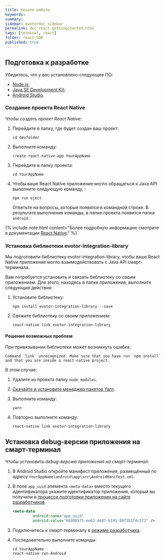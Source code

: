 ```yaml
---
title: Начало работы
keywords:
summary:
sidebar: evotordoc_sidebar
permalink: doc_react_gettingstarted.html
tags: [terminal, react]
folder: react_SDK
published: true
---
```


## Подготовка к разработке

<!-- Представленная информация актуальна для ОС Wndows, Mac OS, Linux. -->

Убедитесь, что у вас установлено следующее ПО:

* [Node.js](https://nodejs.org/en/download/);
* [Java SE Development Kit](http://www.oracle.com/technetwork/java/javase/downloads/jdk8-downloads-2133151.html);
* [Android Studio](https://developer.android.com/studio/install.html).

### Создание проекта React Native

*Чтобы создать проект React Native:*

1. Перейдите в папку, где будет создан ваш проект:

   ```
   cd devfolder
   ```

2. Выполните команду:

   ```
   create-react-native-app YourAppName
   ```

3. Перейдите в папку проекта:

   ```
   cd YourAppName
   ```

4. Чтобы ваше React Native приложение могло обращаться к Java API выполните следующую команду, :

   ```
   npm run eject
   ```

   Ответьте на вопросы, которые появятся в командной строке. В результате выполнения команды, в папке проекта появится папка `android`.

{% include note.html content="Более подробную информацию смотрите в документации [React Native](https://facebook.github.io/react-native/docs/getting-started.html)." %}

### Установка библиотеки evotor-integration-library

Мы подготовили библиотеку evotor-integration-library, чтобы ваше React Native приложение могло взаимодействовать с Java API смарт-терминала.

Вам потребуется установить и связать библиотеку со своим приложением. Для этого, находясь в папке приложения, выполните следующие действия:

1. Установите библиотеку:

   ```
   npm install evotor-integration-library --save
   ```

2. Свяжите библиотеку со своим приложением:

   ```
   react-native link evotor-integration-library
   ```

#### Решение возможных проблем

При привязывании библиотеки может возникнуть ошибка:

   ```
   Command `link` unrecognized. Make sure that you have run `npm install` and that you are inside a react-native project.
   ```

В этом случае:

1. Удалите из проекта папку `node_modules`.
2. [Скачайте и установите менеджер пакетов Yarn](https://yarnpkg.com/lang/en/docs/install/).
2. Выполните команду:

   ```
   yarn
   ```

3. Повторно выполните команду:

   ```
   react-native link evotor-integration-library
   ```

## Установка debug-версии приложения на смарт-терминал

*Чтобы установить debug-версию приложения на смарт-терминал:*

1. В Android Studio откройте манифест приложения, размещённый по адресу `YourAppName\android\app\src\AndroidManifest.xml`.
2. В поле `app_uuid` элемента `<meta-data>` вместо текущего идентификатора укажите идентификатор приложения, который вы получили в [процессе подготовки приложения на сайте разработчиков](./doc_java_app_tutorial.html#devSiteSettingUp)

   ```xml
   <meta-data
            android:name="app_uuid"
            android:value="66998575-ee62-4e87-b191-89f351fdc572" />
   ```

3. Подключитесь к смарт-терминалу в [режиме разработчика](./doc_app_developer_mode.html).

4. Последовательно выполните команды:

   ```
   cd YourAppName
   react-native run-Android
   ```

   <!-- Попробуйте удалить приложение с терминала **Настройки** > **Память устройства** > **YourAppName** > **Удалить** -->
